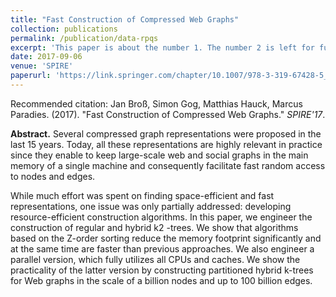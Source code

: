 ```yaml
---
title: "Fast Construction of Compressed Web Graphs"
collection: publications
permalink: /publication/data-rpqs
excerpt: 'This paper is about the number 1. The number 2 is left for future work.'
date: 2017-09-06
venue: 'SPIRE'
paperurl: 'https://link.springer.com/chapter/10.1007/978-3-319-67428-5_11'
---
```


Recommended citation: Jan Broß, Simon Gog, Matthias Hauck, Marcus Paradies. (2017). "Fast Construction of Compressed Web Graphs." <i>SPIRE'17</i>.

**Abstract.** Several compressed graph representations were proposed in the last 15 years. Today, all these representations are highly relevant in practice since they enable to keep large-scale web and social graphs in the main memory of a single machine and consequently facilitate fast random access to nodes and edges.

While much effort was spent on finding space-efficient and fast representations, one issue was only partially addressed: developing resource-efficient construction algorithms. In this paper, we engineer the construction of regular and hybrid k2 -trees. We show that algorithms based on the Z-order sorting reduce the memory footprint significantly and at the same time are faster than previous approaches. We also engineer a parallel version, which fully utilizes all CPUs and caches. We show the practicality of the latter version by constructing partitioned hybrid k-trees for Web graphs in the scale of a billion nodes and up to 100 billion edges.